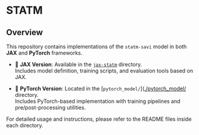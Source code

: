# STATM
## Overview

This repository contains implementations of the `statm-savi` model in both **JAX** and **PyTorch** frameworks.

- 🔷 **JAX Version**: Available in the [`jax-statm`](https://github.com/intell-sci-comput/STATM/tree/main/jax-statm) directory.  
  Includes model definition, training scripts, and evaluation tools based on JAX.

- 🔶 **PyTorch Version**: Located in the [`pytorch_model/`]([./pytorch_model/](https://github.com/intell-sci-comput/STATM/tree/main/pytorch-statm) directory.  
  Includes PyTorch-based implementation with training pipelines and pre/post-processing utilities.

For detailed usage and instructions, please refer to the README files inside each directory.
